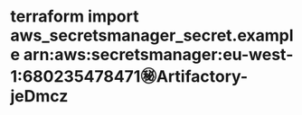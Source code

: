 # terraform import aws_secretsmanager_secret.example arn:aws:secretsmanager:eu-west-1:680235478471:secret:Artifactory-jeDmcz
